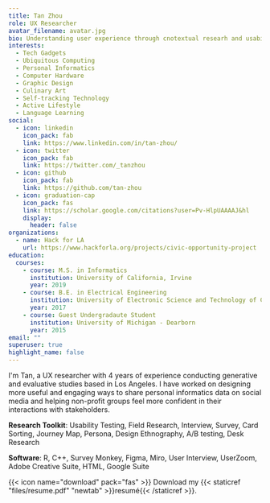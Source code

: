 ```yaml
---
title: Tan Zhou
role: UX Researcher
avatar_filename: avatar.jpg
bio: Understanding user experience through cnotextual researh and usability tests.
interests:
  - Tech Gadgets
  - Ubiquitous Computing
  - Personal Informatics
  - Computer Hardware
  - Graphic Design
  - Culinary Art
  - Self-tracking Technology
  - Active Lifestyle
  - Language Learning
social:
  - icon: linkedin
    icon_pack: fab
    link: https://www.linkedin.com/in/tan-zhou/
  - icon: twitter
    icon_pack: fab
    link: https://twitter.com/_tanzhou
  - icon: github
    icon_pack: fab
    link: https://github.com/tan-zhou
  - icon: graduation-cap
    icon_pack: fas
    link: https://scholar.google.com/citations?user=Pv-HlpUAAAAJ&hl
    display:
      header: false
organizations:
  - name: Hack for LA
    url: https://www.hackforla.org/projects/civic-opportunity-project
education:
  courses:
    - course: M.S. in Informatics
      institution: University of California, Irvine
      year: 2019
    - course: B.E. in Electrical Engineering
      institution: University of Electronic Science and Technology of China
      year: 2017
    - course: Guest Undergradaute Student
      institution: University of Michigan - Dearborn
      year: 2015
email: ""
superuser: true
highlight_name: false
---
```

I'm Tan, a UX researcher with 4 years of experience conducting generative and evaluative studies based in Los Angeles. I have worked on designing more useful and engaging ways to share personal informatics data on social media and helping non-profit groups feel more confident in their interactions with stakeholders.

**Research Toolkit**: Usability Testing, Field Research, Interview, Survey, Card Sorting, Journey Map, Persona, Design Ethnography, A/B testing, Desk Research

**Software**: R, C++, Survey Monkey, Figma, Miro, User Interview, UserZoom, Adobe Creative Suite, HTML, Google Suite  

{{< icon name="download" pack="fas" >}} Download my {{< staticref "files/resume.pdf" "newtab" >}}resumé{{< /staticref >}}.